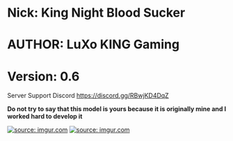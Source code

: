 
# Nick: King Night Blood Sucker
# AUTHOR: LuXo KING Gaming
# Version: 0.6

Server Support Discord https://discord.gg/RBwjKD4DqZ

**Do not try to say that this model is yours because it is originally mine and I worked hard to develop it**

<a href="https://imgur.com/k0Ghwl9"><img src="https://i.imgur.com/k0Ghwl9.jpg" title="source: imgur.com" /></a>
<a href="https://imgur.com/NWbEPXs"><img src="https://i.imgur.com/NWbEPXs.jpg" title="source: imgur.com" /></a>
